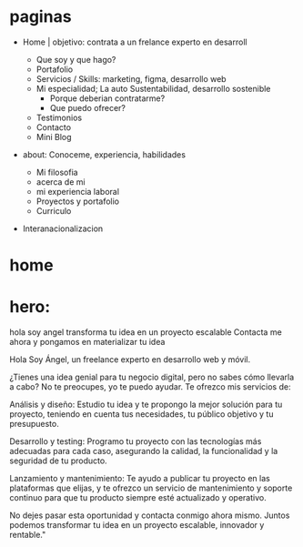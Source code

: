 
# paginas

- Home | objetivo: contrata a un frelance experto en desarroll
  - Que soy y que hago?
  - Portafolio
  - Servicios / Skills: marketing, figma, desarrollo web
  - Mi especialidad; La auto Sustentabilidad, desarrollo sostenible
    - Porque deberian contratarme?
    - Que puedo ofrecer?
  - Testimonios
  - Contacto
  - Mini Blog
  
- about: Conoceme, experiencia, habilidades
  - Mi filosofia
  - acerca de mi
  - mi experiencia laboral
  - Proyectos y portafolio
  - Curriculo
  
- Interanacionalizacion 


# home

# hero: 
hola soy angel
transforma tu idea en un proyecto escalable 
Contacta me ahora y pongamos en materializar tu idea




Hola Soy Ángel, un freelance experto en desarrollo web y móvil. 

¿Tienes una idea genial para tu negocio digital, pero no sabes cómo llevarla a cabo? 
No te preocupes, yo te puedo ayudar. 
Te ofrezco mis servicios de:

Análisis y diseño: Estudio tu idea y te propongo la mejor solución para tu proyecto, teniendo en cuenta tus necesidades, tu público objetivo y tu presupuesto.

Desarrollo y testing: Programo tu proyecto con las tecnologías más adecuadas para cada caso, asegurando la calidad, la funcionalidad y la seguridad de tu producto.

Lanzamiento y mantenimiento: Te ayudo a publicar tu proyecto en las plataformas que elijas, y te ofrezco un servicio de mantenimiento y soporte continuo para que tu producto siempre esté actualizado y operativo.

No dejes pasar esta oportunidad y contacta conmigo ahora mismo. Juntos podemos transformar tu idea en un proyecto escalable, innovador y rentable."

